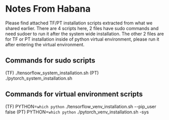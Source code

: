 # Notes From Habana

Please find attached TF/PT installation scripts extracted from what we shared earlier.
There are 4 scripts here, 2 files have sudo commands and need sudoer to run it after the
system wide installation. The other 2 files are for TF or PT installation inside of
python virtual environment, please run it after entering the virtual environment.

## Commands for sudo scripts

(TF) ./tensorflow_system_installation.sh
(PT) ./pytorch_system_installation.sh

## Commands for virtual environment scripts

(TF) PYTHON=`which python` ./tensorflow_venv_installation.sh --pip_user false
(PT) PYTHON=`which python` ./pytorch_venv_installation.sh -sys
